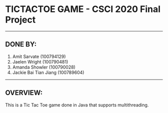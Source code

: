 # TICTACTOE GAME - CSCI 2020 Final Project 

---

## DONE BY: 

1. Amit Sarvate (100794129)
2. Jaelen Wright (100790481)
3. Amanda Showler (100790028)
4. Jackie Bai Tian Jiang (100789604)

---

## OVERVIEW: 

This is a Tic Tac Toe game done in Java that supports multithreading. 
